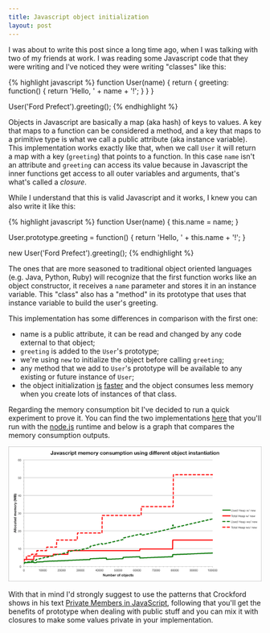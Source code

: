 ```yaml
---
title: Javascript object initialization
layout: post
---
```


I was about to write this post since a long time ago, when I was talking with two of my friends at work.
I was reading some Javascript code that they were writing and I've noticed they were writing "classes" like this:

{% highlight javascript %}
function User(name) {
  return {
    greeting: function() {
      return 'Hello, ' + name + '!';
    }
  }
}

User('Ford Prefect').greeting();
{% endhighlight %}

Objects in Javascript are basically a map (aka hash) of keys to values. A key that maps to a function can be considered a method, and a key that maps to a primitive type is what we call a public attribute (aka instance variable). This implementation works exactly like that, when we call `User` it will return a map with a key (`greeting`) that points to a function. In this case `name` isn't an attribute and `greeting` can access its value because in Javascript the inner functions get access to all outer variables and arguments, that's what's called a _closure_.

While I understand that this is valid Javascript and it works, I knew you can also write it like this:

{% highlight javascript %}
function User(name) {
  this.name = name;
}

User.prototype.greeting = function() {
  return 'Hello, ' + this.name + '!';
}

new User('Ford Prefect').greeting();
{% endhighlight %}

The ones that are more seasoned to traditional object oriented languages (e.g. Java, Python, Ruby) will recognize that the first function works like an object constructor, it receives a `name` parameter and stores it in an instance variable. This "class" also has a "method" in its prototype that uses that instance variable to build the user's greeting.

This implementation has some differences in comparison with the first one:

* name is a public attribute, it can be read and changed by any code external to that object;
* `greeting` is added to the `User`'s prototype;
* we're using `new` to initialize the object before calling `greeting`;
* any method that we add to `User`'s prototype will be available to any existing or future instance of `User`;
* the object initialization [is][fast-init-so] [faster][fast-init-ejohn] and the object consumes less memory when you create lots of instances of that class.

Regarding the memory consumption bit I've decided to run a quick experiment to prove it. You can find the two implementations [here][github-impls] that you'll run with the [node.js](http://nodejs.org/) runtime and below is a graph that compares the memory consumption outputs.

![Javascript memory consumption using different object instantiation](/files/2013-04-28-javascript-object-initialization/graph.png)

With that in mind I'd strongly suggest to use the patterns that Crockford shows in his text [Private Members in JavaScript][crock-private], following that you'll get the benefits of prototype when dealing with public stuff and you can mix it with closures to make some values private in your implementation.

[crock-private]: http://www.crockford.com/javascript/private.html
[fast-init-ejohn]: http://ejohn.org/blog/simple-class-instantiation/
[fast-init-so]: http://stackoverflow.com/questions/3493252/javascript-prototype-operator-performance-saves-memory-but-is-it-faster
[github-impls]: https://github.com/tanob/tanob.github.com/tree/master/files/2013-04-28-javascript-object-initialization/

